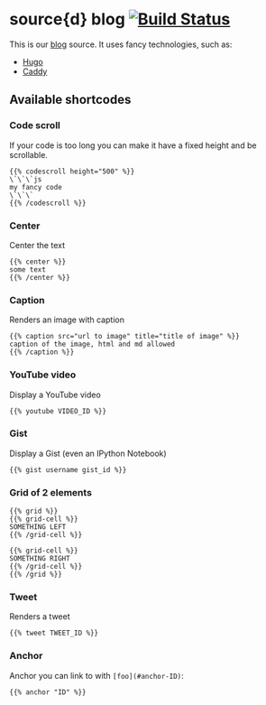 # source{d} blog  [![Build Status](https://travis-ci.org/src-d/blog.svg?branch=master)](https://travis-ci.org/src-d/blog)

This is our [blog](https://blog.sourced.tech) source. It uses fancy technologies, such as:
- [Hugo](http://gohugo.io/)
- [Caddy](https://caddyserver.com/)

## Available shortcodes

### Code scroll

If your code is too long you can make it have a fixed height and be scrollable.

```
{{% codescroll height="500" %}}
\`\`\`js
my fancy code
\`\`\`
{{% /codescroll %}}
```

### Center

Center the text

```
{{% center %}}
some text
{{% /center %}}
```

### Caption

Renders an image with caption

```
{{% caption src="url to image" title="title of image" %}}
caption of the image, html and md allowed
{{% /caption %}}
```

### YouTube video

Display a YouTube video

```
{{% youtube VIDEO_ID %}}
```

### Gist

Display a Gist (even an IPython Notebook)

```
{{% gist username gist_id %}}
```

### Grid of 2 elements

```
{{% grid %}}
{{% grid-cell %}}
SOMETHING LEFT
{{% /grid-cell %}}

{{% grid-cell %}}
SOMETHING RIGHT
{{% /grid-cell %}}
{{% /grid %}}
```

### Tweet

Renders a tweet

```
{{% tweet TWEET_ID %}}
```

### Anchor

Anchor you can link to with `[foo](#anchor-ID)`:

```
{{% anchor "ID" %}}
```

```
